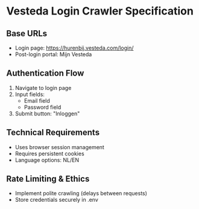 # Vesteda Login Crawler Specification

## Base URLs
- Login page: https://hurenbij.vesteda.com/login/
- Post-login portal: Mijn Vesteda

## Authentication Flow
1. Navigate to login page
2. Input fields:
   - Email field
   - Password field
3. Submit button: "Inloggen"

## Technical Requirements
- Uses browser session management
- Requires persistent cookies
- Language options: NL/EN

## Rate Limiting & Ethics
- Implement polite crawling (delays between requests)
- Store credentials securely in .env
